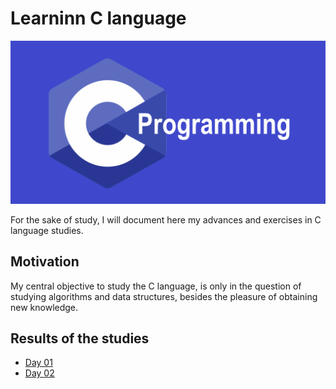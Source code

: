 # Learninn C language

![C language](https://github.com/edmilson-dk/learn-c/blob/main/.github/c.png)

For the sake of study, I will document here my advances and exercises in C language studies.

## Motivation

My central objective to study the C language, is only in the question of studying algorithms and data structures, besides the pleasure of obtaining new knowledge.

## Results of the studies

* [Day 01](https://github.com/edmilson-dk/learn-c/blob/main/day-01)
* [Day 02](https://github.com/edmilson-dk/learn-c/blob/main/day-02)